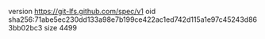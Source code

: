 version https://git-lfs.github.com/spec/v1
oid sha256:71abe5ec230dd133a98e7b199ce422ac1ed742d115a1e97c45243d863bb02bc3
size 4499

